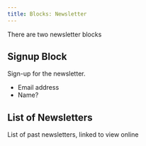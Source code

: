 ```yaml
---
title: Blocks: Newsletter
---
```


There are two newsletter blocks

## Signup Block

Sign-up for the newsletter. 

* Email address
* Name?

## List of Newsletters

List of past newsletters, linked to view online
